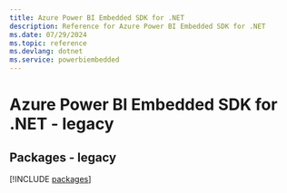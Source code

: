 ```yaml
---
title: Azure Power BI Embedded SDK for .NET
description: Reference for Azure Power BI Embedded SDK for .NET
ms.date: 07/29/2024
ms.topic: reference
ms.devlang: dotnet
ms.service: powerbiembedded
---
```

# Azure Power BI Embedded SDK for .NET - legacy
## Packages - legacy
[!INCLUDE [packages](power-bi-embedded-index.md)]